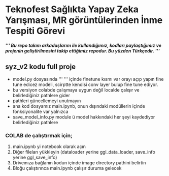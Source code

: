 # Teknofest Sağlıkta Yapay Zeka Yarışması, MR görüntülerinden İnme Tespiti Görevi 
##### ''' Bu repo takım arkadaşlarım ile kullandığımız, kodları paylaştığımız ve projenin geliştirilmesini takip ettiğimiz repodur. Bu yüzden Türkçedir. '''

## syz_v2 kodu full proje

* model.py dosyasında ''' ''' içinde finetune kısmı var orayı açıp yapın fine tune edicez modeli, scirptte kendisi conv layer bulup fine tune ediyor. 
* bu versiyon colabde çalışmaya uygun değil localde çalışır ve belirlediğiniz pathlere gider 
* pathleri güncellemeyi unutmayın
* ana kod dosyamız main.ipynb, onun dışındaki modüllerin içinde fonksiyonalite var yalnızca
* save_model_info.py module ü model hakkındaki her şeyi kaydediyor belirlediğiniz pathlere

### COLAB de çalıştırmak için; 
1. main.ipynb yi notebook olarak açın
2. Diğer fileları yükkleyin (dataloader yerine ggl_data_loader, save_info yerine ggl_save_info)
3. Driveınıza bağlanın kodun içinde image directory pathini belirtin
4. Bloğu çalıştırınca main.ipynb çalışır duruma gelecek
   
